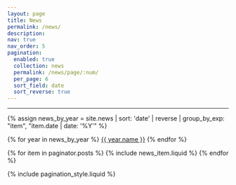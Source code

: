 ```yaml
---
layout: page
title: News
permalink: /news/
description: 
nav: true
nav_order: 5
pagination:
  enabled: true
  collection: news
  permalink: /news/page/:num/
  per_page: 6
  sort_field: date
  sort_reverse: true
---
```


<hr />

{% assign news_by_year = site.news | sort: 'date' | reverse | group_by_exp: "item", "item.date | date: '%Y'" %}

<!-- Year links -->
<div class="year-links">
  {% for year in news_by_year %}
    <a href="{{ site.baseurl }}/news/year/{{ year.name }}">{{ year.name }}</a>
  {% endfor %}
</div>

{% for item in paginator.posts %}
  {% include news_item.liquid %}
{% endfor %}

{% include pagination_style.liquid %}
